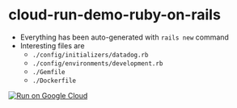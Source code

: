 # cloud-run-demo-ruby-on-rails

- Everything has been auto-generated with `rails new` command
- Interesting files are 
  - `./config/initializers/datadog.rb`
  - `./config/environments/development.rb`
  - `./Gemfile`
  - `./Dockerfile`

[![Run on Google Cloud](https://deploy.cloud.run/button.svg)](https://deploy.cloud.run)
